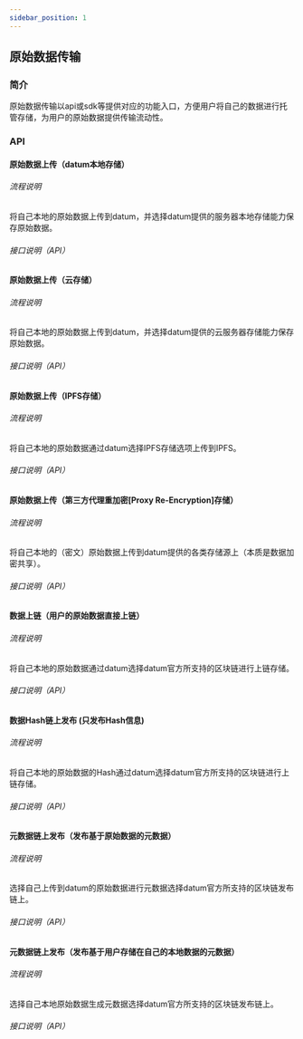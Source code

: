 ```yaml
---
sidebar_position: 1
---
```


## 原始数据传输

### 简介

原始数据传输以api或sdk等提供对应的功能入口，方便用户将自己的数据进行托管存储，为用户的原始数据提供传输流动性。


### API


#### 原始数据上传（datum本地存储）

###### 流程说明

  将自己本地的原始数据上传到datum，并选择datum提供的服务器本地存储能力保存原始数据。

###### 接口说明（API）



#### 原始数据上传（云存储）

###### 流程说明

  将自己本地的原始数据上传到datum，并选择datum提供的云服务器存储能力保存原始数据。

###### 接口说明（API）



#### 原始数据上传（IPFS存储）

###### 流程说明

  将自己本地的原始数据通过datum选择IPFS存储选项上传到IPFS。

###### 接口说明（API）



#### 原始数据上传（第三方代理重加密[Proxy Re-Encryption]存储）

###### 流程说明

  将自己本地的（密文）原始数据上传到datum提供的各类存储源上（本质是数据加密共享）。

###### 接口说明（API）




#### 数据上链（用户的原始数据直接上链）

###### 流程说明

  将自己本地的原始数据通过datum选择datum官方所支持的区块链进行上链存储。

###### 接口说明（API）



#### 数据Hash链上发布 (只发布Hash信息)

###### 流程说明

  将自己本地的原始数据的Hash通过datum选择datum官方所支持的区块链进行上链存储。

###### 接口说明（API）



#### 元数据链上发布（发布基于原始数据的元数据）

###### 流程说明

  选择自己上传到datum的原始数据进行元数据选择datum官方所支持的区块链发布链上。

###### 接口说明（API）



#### 元数据链上发布（发布基于用户存储在自己的本地数据的元数据）

###### 流程说明

  选择自己本地原始数据生成元数据选择datum官方所支持的区块链发布链上。

###### 接口说明（API）

